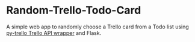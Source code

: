 # Random-Trello-Todo-Card

A simple web app to randomly choose a Trello card from a Todo list using [py-trello Trello API wrapper](https://github.com/sarumont/py-trello) and Flask.
